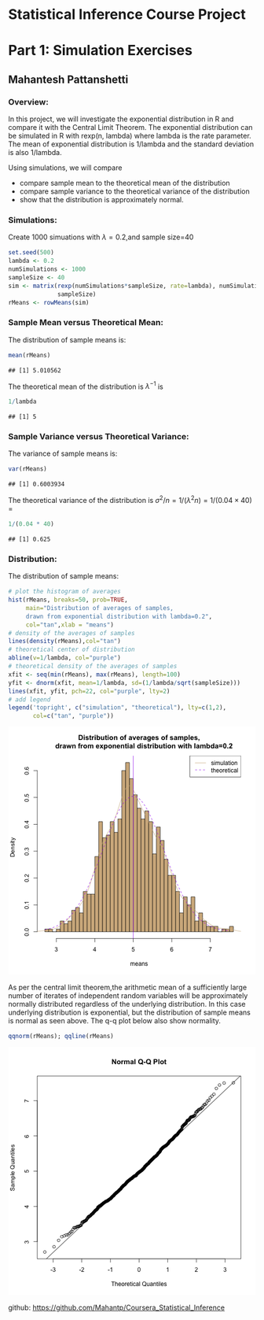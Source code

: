 Statistical Inference Course Project
========================================
Part 1: Simulation Exercises
========================================
Mahantesh Pattanshetti 
----------------------

### Overview:
In this project, we will investigate the exponential distribution in R and compare it with the Central Limit Theorem. The exponential distribution can be simulated in R with rexp(n, lambda) where lambda is the rate parameter. The mean of exponential distribution is 1/lambda and the standard deviation is also 1/lambda. 

Using simulations, we will compare 
- compare sample mean to the theoretical mean of the distribution
- compare sample variance to the theoretical variance of the distribution
- show that the distribution is approximately normal.

### Simulations:
Create 1000 simuations with $\lambda=0.2$,and sample size=40 


```r
set.seed(500)
lambda <- 0.2
numSimulations <- 1000
sampleSize <- 40
sim <- matrix(rexp(numSimulations*sampleSize, rate=lambda), numSimulations, 
              sampleSize)
rMeans <- rowMeans(sim)
```
### Sample Mean versus Theoretical Mean: 

The distribution of sample means is: 

```r
mean(rMeans)
```

```
## [1] 5.010562
```

The theoretical mean of the distribution is $\lambda^{-1}$ is 

```r
1/lambda
```

```
## [1] 5
```

### Sample Variance versus Theoretical Variance: 

The variance of sample means is:

```r
var(rMeans)
```

```
## [1] 0.6003934
```
The theoretical variance of the distribution is $\sigma^2 / n = 1/(\lambda^2 n) = 1/(0.04 \times 40)$ =

```r
1/(0.04 * 40)
```

```
## [1] 0.625
```
### Distribution:

The distribution of sample means:


```r
# plot the histogram of averages
hist(rMeans, breaks=50, prob=TRUE,
     main="Distribution of averages of samples,
     drawn from exponential distribution with lambda=0.2",
     col="tan",xlab = "means")
# density of the averages of samples
lines(density(rMeans),col="tan")
# theoretical center of distribution
abline(v=1/lambda, col="purple")
# theoretical density of the averages of samples
xfit <- seq(min(rMeans), max(rMeans), length=100)
yfit <- dnorm(xfit, mean=1/lambda, sd=(1/lambda/sqrt(sampleSize)))
lines(xfit, yfit, pch=22, col="purple", lty=2)
# add legend
legend('topright', c("simulation", "theoretical"), lty=c(1,2), 
       col=c("tan", "purple"))
```

![plot of chunk unnamed-chunk-6](figure/unnamed-chunk-6-1.png) 

As per the central limit theorem,the arithmetic mean of a sufficiently large number of iterates of independent random variables will be approximately normally distributed regardless of the underlying distribution. In this case underlying distribution is exponential, but the distribution of sample means is normal as seen above.  The q-q plot below also show normality. 


```r
qqnorm(rMeans); qqline(rMeans)
```

![plot of chunk unnamed-chunk-7](figure/unnamed-chunk-7-1.png) 


github: 
https://github.com/Mahantp/Coursera_Statistical_Inference
